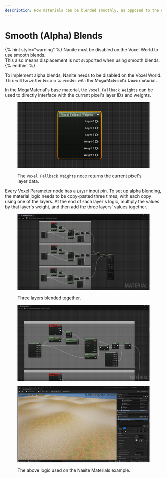 ```yaml
---
description: How materials can be blended smoothly, as opposed to the default height blend.
---
```


# Smooth (Alpha) Blends

{% hint style="warning" %}
Nanite must be disabled on the Voxel World to use smooth blends. \
This also means displacement is not supported when using smooth blends.
{% endhint %}

To implement alpha blends, Nanite needs to be disabled on the Voxel World. This will force the terrain to render with the MegaMaterial's base material.

In the MegaMaterial's base material, the `Voxel Fallback Weights` can be used to directly interface with the current pixel's layer IDs and weights.

<figure><img src="../../../.gitbook/assets/image (4).png" alt=""><figcaption><p>The <code>Voxel Fallback Weights</code> node returns the current pixel's layer data.</p></figcaption></figure>

Every Voxel Parameter node has a `Layer` input pin. To set up alpha blending, the material logic needs to be copy-pasted three times, with each copy using one of the layers. At the end of each layer's logic, multiply the values by that layer's weight, and then add the three layers' values together.

<div><figure><img src="../../../.gitbook/assets/image (1) (1).png" alt=""><figcaption><p>Three layers blended together.</p></figcaption></figure> <figure><img src="../../../.gitbook/assets/image (2) (1).png" alt=""><figcaption></figcaption></figure></div>

<figure><img src="../../../.gitbook/assets/image (5).png" alt=""><figcaption><p>The above logic used on the Nanite Materials example.</p></figcaption></figure>
